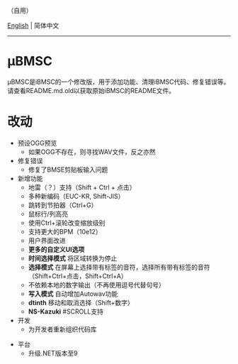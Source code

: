 （自用）

[English](../readme.md) | 简体中文

-----

# µBMSC

µBMSC是iBMSC的一个修改版，用于添加功能、清理iBMSC代码、修复错误等。
请查看README.md.old以获取原始iBMSC的README文件。

# 改动

* 预设OGG预览
  * 如果OGG不存在，则寻找WAV文件，反之亦然
* 修复错误
  * 修复了BMSE剪贴板输入问题
* 新增功能
  * 地雷（？）支持（Shift + Ctrl + 点击）
  * 多种新编码（EUC-KR, Shift-JIS）
  * 跳转到节拍器（Ctrl+G）
  * 鼠标行/列高亮
  * 使用Ctrl+滚轮改变缩放级别
  * 支持更大的BPM（10e12）
  * 用户界面改进
  - **更多的自定义UI选项**
  * **时间选择模式** 将区域转换为停止
  * **选择模式** 在屏幕上选择带有标签的音符，选择所有带有标签的音符（Shift+Ctrl+点击，Shift+Ctrl+A）
  * 不依赖本地的数字输出（不再使用逗号代替句号）
  * **写入模式** 自动增加Autowav功能
  * **dtinth** 移动和取消选择（Shift+数字）
  * **NS-Kazuki** #SCROLL支持
* 开发
  * 为开发者重新组织代码库
- 平台
  - 升级.NET版本至9